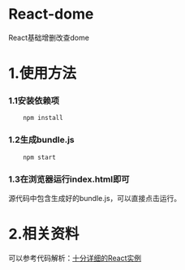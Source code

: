 # React-dome
React基础增删改查dome
# 1.使用方法

### 1.1安装依赖项

```
    npm install
```

### 1.2生成bundle.js

```
    npm start
```

### 1.3在浏览器运行index.html即可

源代码中包含生成好的bundle.js，可以直接点击运行。

# 2.相关资料

可以参考代码解析：[十分详细的React实例](http://blog.csdn.net/a153375250/article/details/52667739)

